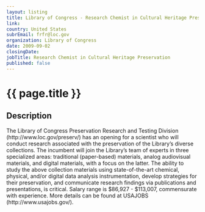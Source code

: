 ```yaml
---
layout: listing
title: Library of Congress - Research Chemist in Cultural Heritage Preservation
link:
country: United States
subrEmail: frfr@loc.gov
organization: Library of Congress 
date: 2009-09-02
closingDate: 
jobTitle: Research Chemist in Cultural Heritage Preservation
published: false
---
```



# {{ page.title }}

## Description

<p>The Library of Congress Preservation Research and Testing Division (http://www.loc.gov/preserv/) has an opening for a scientist who will conduct research associated with the preservation of the Library’s diverse collections. The incumbent will join the Library’s team of experts in three specialized areas: traditional (paper-based) materials, analog audiovisual materials, and digital materials, with a focus on the latter. The ability to study the above collection materials using state-of-the-art chemical, physical, and/or digital data analysis instrumentation, develop strategies for their preservation, and communicate research findings via publications and presentations, is critical. Salary range is $86,927 - $113,007, commensurate with experience. More details can be found at USAJOBS (http://www.usajobs.gov/).</p>
